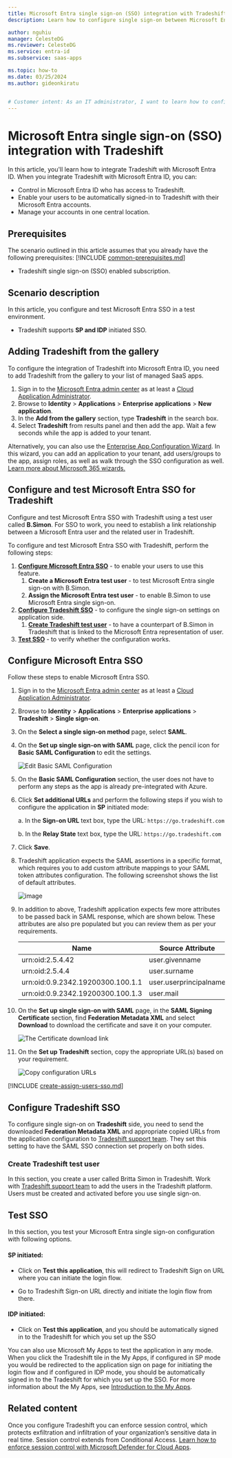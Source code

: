 ```yaml
---
title: Microsoft Entra single sign-on (SSO) integration with Tradeshift
description: Learn how to configure single sign-on between Microsoft Entra ID and Tradeshift.

author: nguhiu
manager: CelesteDG
ms.reviewer: CelesteDG
ms.service: entra-id
ms.subservice: saas-apps

ms.topic: how-to
ms.date: 03/25/2024
ms.author: gideonkiratu


# Customer intent: As an IT administrator, I want to learn how to configure single sign-on between Microsoft Entra ID and Tradeshift so that I can control who has access to Tradeshift, enable automatic sign-in with Microsoft Entra accounts, and manage my accounts in one central location.
---
```


# Microsoft Entra single sign-on (SSO) integration with Tradeshift

In this article,  you'll learn how to integrate Tradeshift with Microsoft Entra ID. When you integrate Tradeshift with Microsoft Entra ID, you can:

* Control in Microsoft Entra ID who has access to Tradeshift.
* Enable your users to be automatically signed-in to Tradeshift with their Microsoft Entra accounts.
* Manage your accounts in one central location.

## Prerequisites
The scenario outlined in this article assumes that you already have the following prerequisites:
[!INCLUDE [common-prerequisites.md](~/identity/saas-apps/includes/common-prerequisites.md)]
* Tradeshift single sign-on (SSO) enabled subscription.

## Scenario description

In this article,  you configure and test Microsoft Entra SSO in a test environment.

* Tradeshift supports **SP and IDP** initiated SSO.

## Adding Tradeshift from the gallery

To configure the integration of Tradeshift into Microsoft Entra ID, you need to add Tradeshift from the gallery to your list of managed SaaS apps.

1. Sign in to the [Microsoft Entra admin center](https://entra.microsoft.com) as at least a [Cloud Application Administrator](~/identity/role-based-access-control/permissions-reference.md#cloud-application-administrator).
1. Browse to **Identity** > **Applications** > **Enterprise applications** > **New application**.
1. In the **Add from the gallery** section, type **Tradeshift** in the search box.
1. Select **Tradeshift** from results panel and then add the app. Wait a few seconds while the app is added to your tenant.

 Alternatively, you can also use the [Enterprise App Configuration Wizard](https://portal.office.com/AdminPortal/home?Q=Docs#/azureadappintegration). In this wizard, you can add an application to your tenant, add users/groups to the app, assign roles, as well as walk through the SSO configuration as well. [Learn more about Microsoft 365 wizards.](/microsoft-365/admin/misc/azure-ad-setup-guides)


<a name='configure-and-test-azure-ad-sso-for-tradeshift'></a>

## Configure and test Microsoft Entra SSO for Tradeshift

Configure and test Microsoft Entra SSO with Tradeshift using a test user called **B.Simon**. For SSO to work, you need to establish a link relationship between a Microsoft Entra user and the related user in Tradeshift.

To configure and test Microsoft Entra SSO with Tradeshift, perform the following steps:

1. **[Configure Microsoft Entra SSO](#configure-azure-ad-sso)** - to enable your users to use this feature.
    1. **Create a Microsoft Entra test user** - to test Microsoft Entra single sign-on with B.Simon.
    1. **Assign the Microsoft Entra test user** - to enable B.Simon to use Microsoft Entra single sign-on.
1. **[Configure Tradeshift SSO](#configure-tradeshift-sso)** - to configure the single sign-on settings on application side.
    1. **[Create Tradeshift test user](#create-tradeshift-test-user)** - to have a counterpart of B.Simon in Tradeshift that is linked to the Microsoft Entra representation of user.
1. **[Test SSO](#test-sso)** - to verify whether the configuration works.

<a name='configure-azure-ad-sso'></a>

## Configure Microsoft Entra SSO

Follow these steps to enable Microsoft Entra SSO.

1. Sign in to the [Microsoft Entra admin center](https://entra.microsoft.com) as at least a [Cloud Application Administrator](~/identity/role-based-access-control/permissions-reference.md#cloud-application-administrator).
1. Browse to **Identity** > **Applications** > **Enterprise applications** > **Tradeshift** > **Single sign-on**.
1. On the **Select a single sign-on method** page, select **SAML**.
1. On the **Set up single sign-on with SAML** page, click the pencil icon for **Basic SAML Configuration** to edit the settings.

   ![Edit Basic SAML Configuration](common/edit-urls.png)

1. On the **Basic SAML Configuration** section, the user does not have to perform any steps as the app is already pre-integrated with Azure.

1. Click **Set additional URLs** and perform the following steps if you wish to configure the application in **SP** initiated mode:

	a. In the **Sign-on URL** text box, type the URL:
    `https://go.tradeshift.com`

	b. In the **Relay State** text box, type the URL:
    `https://go.tradeshift.com`

1. Click **Save**.

1. Tradeshift application expects the SAML assertions in a specific format, which requires you to add custom attribute mappings to your SAML token attributes configuration. The following screenshot shows the list of default attributes.

	![image](common/default-attributes.png)

1. In addition to above, Tradeshift application expects few more attributes to be passed back in SAML response, which are shown below. These attributes are also pre populated but you can review them as per your requirements.
	
	| Name |  Source Attribute|
	| --------------- | --------- |
	| urn:oid:2.5.4.42 | user.givenname |
	| urn:oid:2.5.4.4 | user.surname |
	| urn:oid:0.9.2342.19200300.100.1.1 | user.userprincipalname |
	| urn:oid:0.9.2342.19200300.100.1.3 | user.mail |

1. On the **Set up single sign-on with SAML** page, in the **SAML Signing Certificate** section,  find **Federation Metadata XML** and select **Download** to download the certificate and save it on your computer.

	![The Certificate download link](common/metadataxml.png)

1. On the **Set up Tradeshift** section, copy the appropriate URL(s) based on your requirement.

	![Copy configuration URLs](common/copy-configuration-urls.png)

<a name='create-an-azure-ad-test-user'></a>

[!INCLUDE [create-assign-users-sso.md](~/identity/saas-apps/includes/create-assign-users-sso.md)]

## Configure Tradeshift SSO

To configure single sign-on on **Tradeshift** side, you need to send the downloaded **Federation Metadata XML** and appropriate copied URLs from the application configuration to [Tradeshift support team](mailto:support@tradeshift.com). They set this setting to have the SAML SSO connection set properly on both sides.

### Create Tradeshift test user

In this section, you create a user called Britta Simon in Tradeshift. Work with [Tradeshift support team](mailto:support@tradeshift.com) to add the users in the Tradeshift platform. Users must be created and activated before you use single sign-on.

## Test SSO 

In this section, you test your Microsoft Entra single sign-on configuration with following options. 

#### SP initiated:

* Click on **Test this application**, this will redirect to Tradeshift Sign on URL where you can initiate the login flow.  

* Go to Tradeshift Sign-on URL directly and initiate the login flow from there.

#### IDP initiated:

* Click on **Test this application**, and you should be automatically signed in to the Tradeshift for which you set up the SSO 

You can also use Microsoft My Apps to test the application in any mode. When you click the Tradeshift tile in the My Apps, if configured in SP mode you would be redirected to the application sign on page for initiating the login flow and if configured in IDP mode, you should be automatically signed in to the Tradeshift for which you set up the SSO. For more information about the My Apps, see [Introduction to the My Apps](https://support.microsoft.com/account-billing/sign-in-and-start-apps-from-the-my-apps-portal-2f3b1bae-0e5a-4a86-a33e-876fbd2a4510).

## Related content

Once you configure Tradeshift you can enforce session control, which protects exfiltration and infiltration of your organization’s sensitive data in real time. Session control extends from Conditional Access. [Learn how to enforce session control with Microsoft Defender for Cloud Apps](/cloud-app-security/proxy-deployment-any-app).
